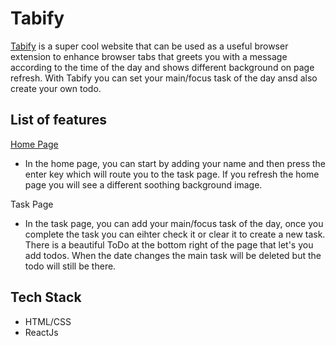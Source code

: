 # Tabify

[Tabify](https://mytabify.netlify.app/) is a super cool website that can be used as a useful browser extension to enhance browser tabs that greets you with a message according to the time of the day and shows different background on page refresh. With Tabify you can set your main/focus task of the day ansd also create your own todo.


## List of features
[Home Page](https://mytabify.netlify.app/)
- In the home page, you can start by adding your name and then press the enter key which will route you to the task page. If you refresh the home page you will see a different soothing background image.

Task Page
-   In the task page, you can add your main/focus task of the day, once you complete the task you can eihter check it or clear it to create a new task. There is a beautiful ToDo at the bottom right of the page that let's you add todos. When the date changes the main task will be deleted but the todo will still be there.


## Tech Stack

- HTML/CSS
- ReactJs

